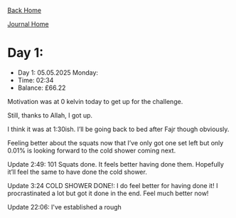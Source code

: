 [Back Home](../index.html)

[Journal Home](index.html)


# Day 1:

* Day 1: 05.05.2025 Monday:
* Time: 02:34
* Balance: £66.22

Motivation was at 0 kelvin today to get up for the challenge.

Still, thanks to Allah, I got up.

I think it was at 1:30ish. I’ll be going back to bed after Fajr though obviously.

Feeling better about the squats now that I’ve only got one set left but only 0.01% is looking forward to the cold shower coming next.

Update 2:49:
101 Squats done. It feels better having done them. Hopefully it’ll feel the same to have done the cold shower.

Update 3:24 COLD SHOWER DONE!:
I do feel better for having done it!
I procrastinated a lot but got it done in the end. Feel much better now!

Update 22:06:
I've established a rough 


